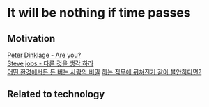 # It will be nothing if time passes

## Motivation
[Peter Dinklage - Are you? ](https://www.youtube.com/watch?v=7_ZKKOEQ4cY)  
[Steve jobs - 다른 것을 생각 하라 ](https://www.youtube.com/watch?v=06R8FdoJAzI)  
[어떤 환경에서든 돈 버는 사람의 비밀](https://www.youtube.com/watch?v=GogPeBGUZsg)
[하는 직무에 뒤쳐진거 같아 불안하다면?](https://www.youtube.com/watch?v=b84k3aSfaZM)

## Related to technology
